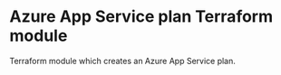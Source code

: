 # Azure App Service plan Terraform module

Terraform module which creates an Azure App Service plan.
